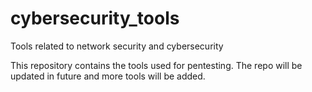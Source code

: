 # cybersecurity_tools
Tools related to network security and cybersecurity

This repository contains the tools used for pentesting. The repo will be updated in future and more tools will be added.
